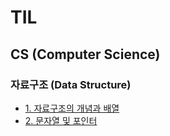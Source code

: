 # TIL

## CS (Computer Science)
### 자료구조 (Data Structure)
- [1. 자료구조의 개념과 배열](./Data-Structure/1.%20%EC%9E%90%EB%A3%8C%EA%B5%AC%EC%A1%B0%20%EA%B0%9C%EB%85%90%EA%B3%BC%20%EB%B0%B0%EC%97%B4/1.%20%EC%9E%90%EB%A3%8C%EA%B5%AC%EC%A1%B0%20%EA%B0%9C%EB%85%90%EA%B3%BC%20%EB%B0%B0%EC%97%B4.md)
- [2. 문자열 및 포인터](./Data-Structure/2.%20%EB%AC%B8%EC%9E%90%EC%97%B4%20%EB%B0%8F%20%ED%8F%AC%EC%9D%B8%ED%84%B0/2.%20%EB%AC%B8%EC%9E%90%EC%97%B4%20%EB%B0%8F%20%ED%8F%AC%EC%9D%B8%ED%84%B0.md)
